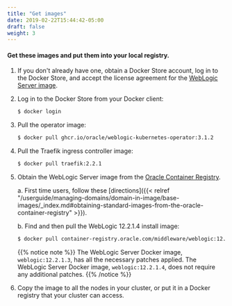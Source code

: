 ```yaml
---
title: "Get images"
date: 2019-02-22T15:44:42-05:00
draft: false
weight: 3
---
```


#### Get these images and put them into your local registry.

1. If you don't already have one, obtain a Docker Store account, log in to the Docker Store,
and accept the license agreement for the [WebLogic Server image](https://hub.docker.com/_/oracle-weblogic-server-12c).

1. Log in to the Docker Store from your Docker client:

    ```bash
    $ docker login
    ```

1. Pull the operator image:

    ```bash
    $ docker pull ghcr.io/oracle/weblogic-kubernetes-operator:3.1.2
    ```

1. Pull the Traefik ingress controller image:

    ```bash
    $ docker pull traefik:2.2.1
    ```

1. Obtain the WebLogic Server image from the [Oracle Container Registry](https://container-registry.oracle.com).

    a. First time users, follow these [directions]({{< relref "/userguide/managing-domains/domain-in-image/base-images/_index.md#obtaining-standard-images-from-the-oracle-container-registry" >}}).

    b. Find and then pull the WebLogic 12.2.1.4 install image:

     ```bash
     $ docker pull container-registry.oracle.com/middleware/weblogic:12.2.1.4
     ```

    {{% notice note %}} The WebLogic Server Docker image, `weblogic:12.2.1.3`, has all the necessary patches applied. The WebLogic Server Docker image, `weblogic:12.2.1.4`, does not require any additional patches.
    {{% /notice %}}


1. Copy the image to all the nodes in your cluster, or put it in a Docker registry that your cluster can access.

